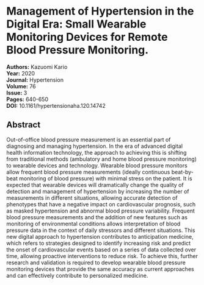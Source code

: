 # Management of Hypertension in the Digital Era: Small Wearable Monitoring Devices for Remote Blood Pressure Monitoring.

**Authors:** Kazuomi Kario  
**Year:** 2020  
**Journal:** Hypertension  
**Volume:** 76  
**Issue:** 3  
**Pages:** 640-650  
**DOI:** 10.1161/hypertensionaha.120.14742  

## Abstract
Out-of-office blood pressure measurement is an essential part of diagnosing and managing hypertension. In the era of advanced digital health information technology, the approach to achieving this is shifting from traditional methods (ambulatory and home blood pressure monitoring) to wearable devices and technology. Wearable blood pressure monitors allow frequent blood pressure measurements (ideally continuous beat-by-beat monitoring of blood pressure) with minimal stress on the patient. It is expected that wearable devices will dramatically change the quality of detection and management of hypertension by increasing the number of measurements in different situations, allowing accurate detection of phenotypes that have a negative impact on cardiovascular prognosis, such as masked hypertension and abnormal blood pressure variability. Frequent blood pressure measurements and the addition of new features such as monitoring of environmental conditions allows interpretation of blood pressure data in the context of daily stressors and different situations. This new digital approach to hypertension contributes to anticipation medicine, which refers to strategies designed to identify increasing risk and predict the onset of cardiovascular events based on a series of data collected over time, allowing proactive interventions to reduce risk. To achieve this, further research and validation is required to develop wearable blood pressure monitoring devices that provide the same accuracy as current approaches and can effectively contribute to personalized medicine.

